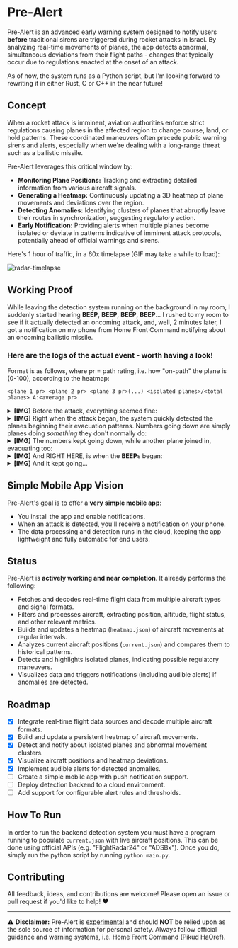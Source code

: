 # Pre-Alert

Pre-Alert is an advanced early warning system designed to notify users **before** traditional sirens are triggered during rocket attacks in Israel. By analyzing real-time movements of planes, the app detects abnormal, simultaneous deviations from their flight paths - changes that typically occur due to regulations enacted at the onset of an attack.

As of now, the system runs as a Python script, but I'm looking forward to rewriting it in either Rust, C or C++ in the near future!

## Concept

When a rocket attack is imminent, aviation authorities enforce strict regulations causing planes in the affected region to change course, land, or hold patterns. These coordinated maneuvers often precede public warning sirens and alerts, especially when we're dealing with a long-range threat such as a ballistic missile.

Pre-Alert leverages this critical window by:

- **Monitoring Plane Positions:** Tracking and extracting detailed information from various aircraft signals.
- **Generating a Heatmap:** Continuously updating a 3D heatmap of plane movements and deviations over the region.
- **Detecting Anomalies:** Identifying clusters of planes that abruptly leave their routes in synchronization, suggesting regulatory action.
- **Early Notification:** Providing alerts when multiple planes become isolated or deviate in patterns indicative of imminent attack protocols, potentially ahead of official warnings and sirens.

Here's 1 hour of traffic, in a 60x timelapse (GIF may take a while to load):

![radar-timelapse](https://github.com/user-attachments/assets/13da5ff2-b598-4685-8fd3-1fb5f8dcb3e6)

## Working Proof
While leaving the detection system running on the background in my room, I suddenly started hearing **BEEP**, **BEEP**, **BEEP**, **BEEP**... I rushed to my room to see if it actually detected an oncoming attack, and, well, 2 minutes later, I got a notification on my phone from Home Front Command notifying about an oncoming ballistic missile.

### Here are the logs of the actual event - worth having a look!

Format is as follows, where pr = path rating, i.e. how "on-path" the plane is (0-100), according to the heatmap: 
```
<plane 1 pr> <plane 2 pr> <plane 3 pr>(...) <isolated planes>/<total planes> A:<average pr>
```

<details>
  <summary><b>[IMG]</b> Before the attack, everything seemed fine:</summary>
  <img width="179" height="150" alt="image" src="https://github.com/user-attachments/assets/2d7f30df-fd0a-4f7f-8def-75461d7f00fa" />
</details>

<details>
  <summary><b>[IMG]</b> Right when the attack began, the system quickly detected the planes beginning their evacuation patterns. Numbers going down are simply planes doing <i>something</i> they don't normally do:</summary>
  <img width="126" height="372" alt="image" src="https://github.com/user-attachments/assets/450df071-65e3-4df7-9cf2-bb7256938275" />
</details>

<details>
  <summary><b>[IMG]</b> The numbers kept going down, while another plane joined in, evacuating too:</summary>
  <img width="152" height="415" alt="image" src="https://github.com/user-attachments/assets/2f99d1d5-41ef-4c9b-8f21-74869ab7c253" />
</details>

<details>
  <summary><b>[IMG]</b> And RIGHT HERE, is when the <b>BEEP</b>s began:</summary>
  <img width="205" height="330" alt="image" src="https://github.com/user-attachments/assets/f2593cad-87ae-4797-ab74-3557ca172955" />
</details>

<details>
  <summary><b>[IMG]</b> And it kept going...</summary>
  <img width="141" height="847" alt="image" src="https://github.com/user-attachments/assets/75cf0b74-99a8-4a30-bf43-ca663250254a" />
</details>

## Simple Mobile App Vision

Pre-Alert's goal is to offer a **very simple mobile app**:

- You install the app and enable notifications.
- When an attack is detected, you'll receive a notification on your phone.
- The data processing and detection runs in the cloud, keeping the app lightweight and fully automatic for end users.

## Status

Pre-Alert is **actively working and near completion**. It already performs the following:

- Fetches and decodes real-time flight data from multiple aircraft types and signal formats.
- Filters and processes aircraft, extracting position, altitude, flight status, and other relevant metrics.
- Builds and updates a heatmap (`heatmap.json`) of aircraft movements at regular intervals.
- Analyzes current aircraft positions (`current.json`) and compares them to historical patterns.
- Detects and highlights isolated planes, indicating possible regulatory maneuvers.
- Visualizes data and triggers notifications (including audible alerts) if anomalies are detected.

## Roadmap

- [x] Integrate real-time flight data sources and decode multiple aircraft formats.
- [x] Build and update a persistent heatmap of aircraft movements.
- [x] Detect and notify about isolated planes and abnormal movement clusters.
- [x] Visualize aircraft positions and heatmap deviations.
- [x] Implement audible alerts for detected anomalies.
- [ ] Create a simple mobile app with push notification support.
- [ ] Deploy detection backend to a cloud environment.
- [ ] Add support for configurable alert rules and thresholds.

## How To Run

In order to run the backend detection system you must have a program running to populate `current.json` with live aircraft positions. This can be done using official APIs (e.g. "FlightRadar24" or "ADSBx"). Once you do, simply run the python script by running `python main.py`.

## Contributing

All feedback, ideas, and contributions are welcome! Please open an issue or pull request if you'd like to help! ❤️

---

⚠️ **Disclaimer:** Pre-Alert is <u>experimental</u> and should **NOT** be relied upon as the sole source of information for personal safety. Always follow official guidance and warning systems, i.e. Home Front Command (Pikud HaOref).
